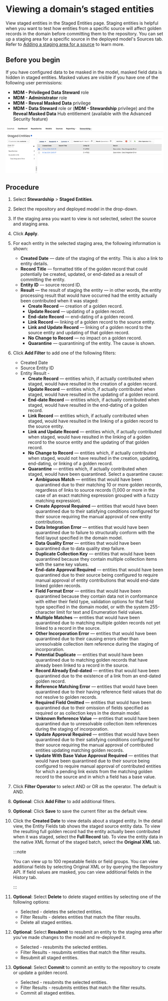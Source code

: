 # Viewing a domain’s staged entities 

<head>
  <meta name="guidename" content="DataHub"/>
  <meta name="context" content="GUID-0fdcb1a0-9f4d-4d2e-9752-e6ec0c8c29f4"/>
</head>


View staged entities in the Staged Entities page. Staging entities is helpful when you want to test how entities from a specific source will affect golden records in the domain before committing them to the repository. You can set up a staging area for a specific source in the deployed model's Sources tab. Refer to [Adding a staging area for a source](/docs/Atomsphere/Master%20Data%20Hub/Stewardship/t-mdm-Adding_a_staging_area_for_a_source_a4e18da6-9b8d-4257-a28e-dc1725b587ae.md) to learn more. 

## Before you begin

If you have configured data to be masked in the model, masked field data is hidden in staged entities. Masked values are visible if you have one of the following user permissions: 
- **MDM - Privileged Data Steward** role
- **MDM - Administrator** role
- **MDM - Reveal Masked Data** privilege
- **MDM - Data Steward** role or (**MDM - Stewardship** privilege) and the **Reveal Masked Data** Hub entitlement (available with the Advanced Security feature)

![staged entities screen showing two filtered staged entities](../Images/img-hub-staged_entities.png)

## Procedure

1. Select **Stewardship** > **Staged Entities**.
2. Select the repository and deployed model in the drop-down.
3. If the staging area you want to view is not selected, select the source and staging area.
4. Click **Apply**.
5. For each entity in the selected staging area, the following information is shown:

    - **Created Date** — date of the staging of the entity. This is also a link to entity details.
    - **Record Title** — formatted title of the golden record that could potentially be created, updated, or end-dated as a result of committing the entity.
    - **Entity ID** — source record ID.
    - **Result** — the result of staging the entity — in other words, the entity processing result that would have occurred had the entity actually been contributed when it was staged:
        - **Create Record** — creation of a golden record.
        - **Update Record** — updating of a golden record.
        - **End-date Record** — end-dating of a golden record.
        - **Link Record** — linking of a golden record to the source entity.
        - **Link and Update Record** — linking of a golden record to the source entity and updating of that golden record.
        - **No Change to Record** — no impact on a golden record.
        - **Quarantine** — quarantining of the entity. The cause is shown.

6. Click **Add Filter** to add one of the following filters:
    - Created Date
    - Source Entity ID
    - Entity Result - 
        - **Create Record** — entities which, if actually contributed when staged, would have resulted in the creation of a golden record.
        - **Update Record** — entities which, if actually contributed when staged, would have resulted in the updating of a golden record.
        - **End-date Record** — entities which, if actually contributed when staged, would have resulted in the end-dating of a golden record.
        - **Link Record** — entities which, if actually contributed when staged, would have resulted in the linking of a golden record to the source entity.
        - **Link and Update Record** — entities which, if actually contributed when staged, would have resulted in the linking of a golden record to the source entity and the updating of that golden record.
        - **No Change to Record** — entities which, if actually contributed when staged, would not have resulted in the creation, updating, end-dating, or linking of a golden record.
        - **Quarantine** — entities which, if actually contributed when staged, would have been quarantined. Select a quarantine   cause:
            - **Ambiguous Match** — entities that would have been quarantined due to their matching 10 or more golden records, regardless of links to source records (1,000 or more in the case of an exact matching expression grouped with a fuzzy matching expression).
            - **Create Approval Required** — entities that would have been quarantined due to their satisfying conditions configured for their source requiring the manual approval of new entity contributions.
            - **Data Integration Error** — entities that would have been quarantined due to failure to structurally conform with the field layout specified in the domain model.
            - **Data Quality Error** — entities that would have been quarantined due to data quality step failure.
            - **Duplicate Collection Key** — entities that would have been quarantined because they contain multiple collection items with the same key values.
            - **End-date Approval Required** — entities that would have been quarantined due to their source being configured to require manual approval of entity contributions that would end-date linked golden records.
            - **Field Format Error** — entities that would have been quarantined because they contain data not in conformance with either their field type, validation options for that field type specified in the domain model, or with the system 255-character limit for text and Enumeration field values.
            - **Multiple Matches** — entities that would have been quarantined due to matching multiple golden records not yet linked to a record in the source.
            - **Other Incorporation Error** — entities that would have been quarantined due to their causing errors other than unresolvable collection item reference during the staging of incorporation.
            - **Potential Duplicate** — entities that would have been quarantined due to matching golden records that have already been linked to a record in the source.
            - **Record Already End-dated** — entities that would have been quarantined due to the existence of a link from an end-dated golden record.
            - **Reference Matching Error** — entities that would have been quarantined due to their having reference field values that do not resolve to golden records.
            - **Required Field Omitted** — entities that would have been quarantined due to their omission of fields specified as required or as collection keys in the domain model.
            - **Unknown Reference Value** — entities that would have been quarantined due to unresolvable collection item references during the staging of incorporation.
            - **Update Approval Required** — entities that would have been quarantined due to their satisfying conditions configured for their source requiring the manual approval of contributed entities updating matching golden records.
            - **Update With Base Value Approval Required** — entities that would have been quarantined due to their source being configured to require manual approval of contributed entities for which a pending link exists from the matching golden record to the source and in which a field has a base value.
7. Click **Filter Operator** to select AND or OR as the operator. The default is AND. 
8. **Optional**: Click **Add Filter** to add additional filters.
9. **Optional**: Click **Save** to save the current filter as the default view.
10. Click the **Created Date** to view details about a staged entity. In the detail view, the Entity Fields tab shows the staged source entity data. To view the resulting full golden record had the entity actually been contributed when it was staged, select the **Full Record** tab. To view the entity data in the native XML format of the staged batch, select the **Original XML** tab.

    :::note

    You can view up to 100 repeatable fields or field groups. You can view additional fields by selecting Original XML or by querying the Repository API. If field values are masked, you can view additional fields in the History tab.

    :::

11. **Optional**: Select **Delete** to delete staged entities by selecting one of the following options:
    - Selected - deletes the selected entities.
    - Filter Results - deletes entities that match the filter results.
    - Delete all staged entities.
12. **Optional**: Select **Resubmit** to resubmit an entity to the staging area after you’ve made changes to the model and re-deployed it.
    - Selected - resubmits the selected entities.
    - Filter Results - resubmits entities that match the filter results.
    - Resubmit all staged entities.
13. **Optional**: Select **Commit** to commit an entity to the repository to create or update a golden record.
    - Selected - resubmits the selected entities.
    - Filter Results - resubmits entities that match the filter results.
    - Commit all staged entities.
